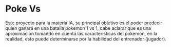 # Poke Vs
Este proyecto para la materia IA, su principal objetivo es el poder predecir quien ganará en una batalla pokemon 1 vs 1, cabe aclarar que es una aproximacion tomando en cuenta las caracteristicas del pokemon, en la realidad, esto puede determinarse por la habilidad del entrenador (jugador).